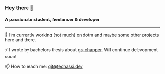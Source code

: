 ### Hey there 👋
#### A passionate student, freelancer & developer

---

🔭 I’m currently working (not much) on [dotm](https://github.com/go-dotm) and maybe some other projects here and there.

⚡ I wrote by bachelors thesis about [go-chapper](https://github.com/go-chapper). Will continue delevopment soon!

📫 How to reach me: git@techassi.dev
